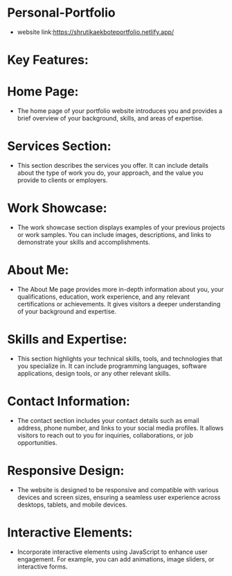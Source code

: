 # Personal-Portfolio
- website link:https://shrutikaekboteportfolio.netlify.app/





# Key Features:

# Home Page: 
- The home page of your portfolio website introduces you and provides a brief overview of your background, skills, and areas of expertise.

# Services Section: 
- This section describes the services you offer. It can include details about the type of work you do, your approach, and the value you provide to clients or employers.

# Work Showcase: 
- The work showcase section displays examples of your previous projects or work samples. You can include images, descriptions, and links to demonstrate your skills and accomplishments.

# About Me: 
- The About Me page provides more in-depth information about you, your qualifications, education, work experience, and any relevant certifications or achievements. It gives visitors a deeper understanding of your background and expertise.

# Skills and Expertise:
- This section highlights your technical skills, tools, and technologies that you specialize in. It can include programming languages, software applications, design tools, or any other relevant skills.

# Contact Information: 
- The contact section includes your contact details such as email address, phone number, and links to your social media profiles. It allows visitors to reach out to you for inquiries, collaborations, or job opportunities.

# Responsive Design: 
- The website is designed to be responsive and compatible with various devices and screen sizes, ensuring a seamless user experience across desktops, tablets, and mobile devices.

# Interactive Elements: 
- Incorporate interactive elements using JavaScript to enhance user engagement. For example, you can add animations, image sliders, or interactive forms.
